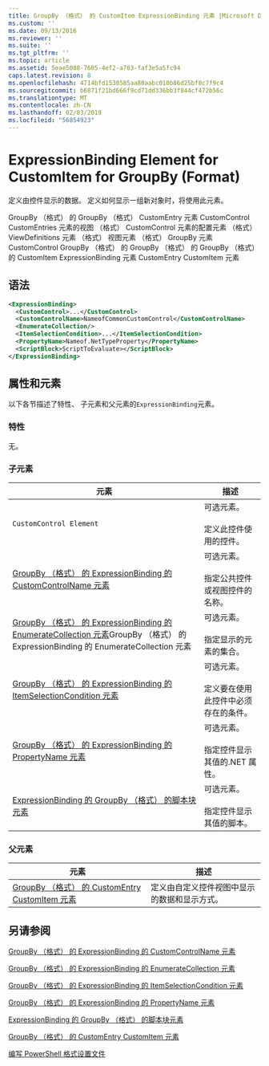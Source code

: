```yaml
---
title: GroupBy （格式） 的 CustomItem ExpressionBinding 元素 |Microsoft Docs
ms.custom: ''
ms.date: 09/13/2016
ms.reviewer: ''
ms.suite: ''
ms.tgt_pltfrm: ''
ms.topic: article
ms.assetid: 5eae5088-7605-4ef2-a703-faf3e5a5fc94
caps.latest.revision: 8
ms.openlocfilehash: 4714bfd1530585aa80aabc010b86d25bf0c7f9c4
ms.sourcegitcommit: b6871f21bd666f9cd71dd336bb3f844cf472b56c
ms.translationtype: MT
ms.contentlocale: zh-CN
ms.lasthandoff: 02/03/2019
ms.locfileid: "56854923"
---
```

# <a name="expressionbinding-element-for-customitem-for-groupby-format"></a>ExpressionBinding Element for CustomItem for GroupBy (Format)

定义由控件显示的数据。 定义如何显示一组新对象时，将使用此元素。

GroupBy （格式） 的 GroupBy （格式） CustomEntry 元素 CustomControl CustomEntries 元素的视图 （格式） CustomControl 元素的配置元素 （格式） ViewDefinitions 元素 （格式） 视图元素 （格式） GroupBy 元素CustomControl GroupBy （格式） 的 GroupBy （格式） 的 GroupBy （格式） 的 CustomItem ExpressionBinding 元素 CustomEntry CustomItem 元素

## <a name="syntax"></a>语法

```xml
<ExpressionBinding>
  <CustomControl>...</CustomControl>
  <CustomControlName>NameofCommonCustomControl</CustomControlName>
  <EnumerateCollection/>
  <ItemSelectionCondition>...</ItemSelectionCondition>
  <PropertyName>Nameof.NetTypeProperty</PropertyName>
  <ScriptBlock>ScriptToEvaluate></ScriptBlock>
</ExpressionBinding>
```

## <a name="attributes-and-elements"></a>属性和元素

以下各节描述了特性、 子元素和父元素的`ExpressionBinding`元素。

### <a name="attributes"></a>特性

无。

### <a name="child-elements"></a>子元素

|元素|描述|
|-------------|-----------------|
|`CustomControl Element`|可选元素。<br /><br /> 定义此控件使用的控件。|
|[GroupBy （格式） 的 ExpressionBinding 的 CustomControlName 元素](./customcontrolname-element-for-expressionbinding-for-groupby-format.md)|可选元素。<br /><br /> 指定公共控件或视图控件的名称。|
|[GroupBy （格式） 的 ExpressionBinding 的 EnumerateCollection 元素](./enumeratecollection-element-for-expressionbinding-for-groupby-format.md)GroupBy （格式） 的 ExpressionBinding 的 EnumerateCollection 元素|可选元素。<br /><br /> 指定显示的元素的集合。|
|[GroupBy （格式） 的 ExpressionBinding 的 ItemSelectionCondition 元素](./itemselectioncondition-element-for-expressionbinding-for-groupby-format.md)|可选元素。<br /><br /> 定义要在使用此控件中必须存在的条件。|
|[GroupBy （格式） 的 ExpressionBinding 的 PropertyName 元素](./propertyname-element-for-expressionbinding-for-groupby-format.md)|可选元素。<br /><br /> 指定控件显示其值的.NET 属性。|
|[ExpressionBinding 的 GroupBy （格式） 的脚本块元素](./scriptblock-element-for-expressionbinding-for-groupby-format.md)|可选元素。<br /><br /> 指定控件显示其值的脚本。|

### <a name="parent-elements"></a>父元素

|元素|描述|
|-------------|-----------------|
|[GroupBy （格式） 的 CustomEntry CustomItem 元素](./customitem-element-for-customentry-for-groupby-format.md)|定义由自定义控件视图中显示的数据和显示方式。|

## <a name="see-also"></a>另请参阅

[GroupBy （格式） 的 ExpressionBinding 的 CustomControlName 元素](./customcontrolname-element-for-expressionbinding-for-groupby-format.md)

[GroupBy （格式） 的 ExpressionBinding 的 EnumerateCollection 元素](./enumeratecollection-element-for-expressionbinding-for-groupby-format.md)

[GroupBy （格式） 的 ExpressionBinding 的 ItemSelectionCondition 元素](./itemselectioncondition-element-for-expressionbinding-for-groupby-format.md)

[GroupBy （格式） 的 ExpressionBinding 的 PropertyName 元素](./propertyname-element-for-expressionbinding-for-groupby-format.md)

[ExpressionBinding 的 GroupBy （格式） 的脚本块元素](./scriptblock-element-for-expressionbinding-for-groupby-format.md)

[GroupBy （格式） 的 CustomEntry CustomItem 元素](./customitem-element-for-customentry-for-groupby-format.md)

[编写 PowerShell 格式设置文件](./writing-a-powershell-formatting-file.md)
